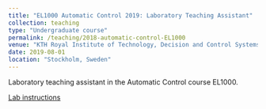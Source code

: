 ```yaml
---
title: "EL1000 Automatic Control 2019: Laboratory Teaching Assistant"
collection: teaching
type: "Undergraduate course"
permalink: /teaching/2018-automatic-control-EL1000
venue: "KTH Royal Institute of Technology, Decision and Control Systems"
date: 2019-08-01
location: "Stockholm, Sweden"
---
```


Laboratory teaching assistant in the Automatic Control course EL1000.

[Lab instructions](teaching_material.EL1000-Lab1-instructions)
